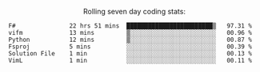 <!--<p align="center">
  <img width="auto" src ="https://github-readme-stats.vercel.app/api/top-langs/?username=syrkis&layout=compact&hide_border=true&theme=darcula&bg_color=00000000&langs_count=6&hide=jupyter%20notebook,JavaScript,HTML" width = 400>
      <img src ="https://github-readme-streak-stats.herokuapp.com?user=syrkis&theme=darcula&hide_border=true&background=FFFFFF00" width = 400>

</p>-->
<p align="center">Rolling seven day coding stats:</p>
<!--START_SECTION:waka-->

```text
F#               22 hrs 51 mins  ████████████████████████▒   97.31 %
vifm             13 mins         ▒░░░░░░░░░░░░░░░░░░░░░░░░   00.96 %
Python           12 mins         ▒░░░░░░░░░░░░░░░░░░░░░░░░   00.87 %
Fsproj           5 mins          ░░░░░░░░░░░░░░░░░░░░░░░░░   00.39 %
Solution File    1 min           ░░░░░░░░░░░░░░░░░░░░░░░░░   00.13 %
VimL             1 min           ░░░░░░░░░░░░░░░░░░░░░░░░░   00.11 %
```

<!--END_SECTION:waka-->
